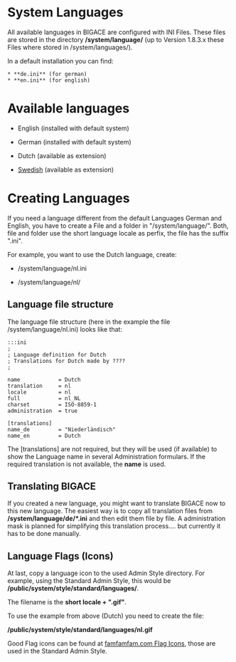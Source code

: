 # System Languages

All available languages in BIGACE are configured with INI Files. These files are stored in the directory **/system/language/** (up to Version 1.8.3.x these Files where stored in /system/languages/).

In a default installation you can find:

    * **de.ini** (for german)
    * **en.ini** (for english)

# Available languages


*  English (installed with default system)

*  German (installed with default system)

*  Dutch (available as extension)

*  [Swedish](bigace/extensions/language/se) (available as extension)


# Creating Languages

If you need a language different from the default Languages German and English, you have to create a File and a folder in "/system/language/".
Both, file and folder use the short language locale as perfix, the file has the suffix ".ini".

For example, you want to use the Dutch language, create:

*  /system/language/nl.ini

*  /system/language/nl/

## Language file structure

The language file structure (here in the example the file /system/language/nl.ini) looks like that:

	:::ini
	;
	; Language definition for Dutch
	; Translations for Dutch made by ????
	;
	
	name        	= Dutch
	translation 	= nl
	locale      	= nl
	full        	= nl_NL
	charset     	= ISO-8859-1
	administration 	= true
	
	[translations]
	name_de     	= "Niederländisch"
	name_en     	= Dutch


The [translations] are not required, but they will be used (if available) to show the Language name in several Administration formulars. If the required translation is not available, the **name** is used.

## Translating BIGACE

If you created a new language, you might want to translate BIGACE now to this new language.
The easiest way is to copy all translation files from **/system/language/de/*.ini** and then edit them file by file.
A administration mask is planned for simplifying this translation process.... but currently it has to be done manually.

## Language Flags (Icons)

At last, copy a language icon to the used Admin Style directory. 
For example, using the Standard Admin Style, this would be **/public/system/style/standard/languages/**.

The filename is the **short locale + ".gif"**. 

To use the example from above (Dutch) you need to create the file:

**/public/system/style/standard/languages/nl.gif**

Good Flag icons can be found at [famfamfam.com Flag Icons](http://www.famfamfam.com/lab/icons/flags/), those are used in the Standard Admin Style.
